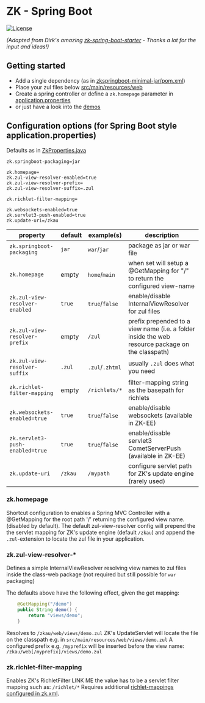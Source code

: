 # ZK - Spring Boot
[![License](https://img.shields.io/badge/License-Apache%202.0-blue.svg)](https://opensource.org/licenses/Apache-2.0)

*(Adapted from Dirk's amazing [zk-spring-boot-starter](https://github.com/dirkdeyne/zk-spring-boot-starter) - Thanks a lot for the input and ideas!)*

## Getting started

* Add a single dependency (as in [zkspringboot-minimal-jar/pom.xml](zkspringboot-demos/zkspringboot-minimal-jar/pom.xml##L28-L32))
* Place your zul files below [src/main/resources/web](zkspringboot-demos/zkspringboot-minimal-jar/src/main/resources/web/zul)
* Create a spring controller or define a `zk.homepage` parameter in [application.properties](zkspringboot-demos/zkspringboot-minimal-jar/src/main/resources/application.properties)
* or just have a look into the [demos](zkspringboot-demos)

## Configuration options (for Spring Boot style application.properties)

Defaults as in [ZkProperties.java](zkspringboot-starter/src/main/java/org/zkoss/zkspringboot/ZkProperties.java)
```
zk.springboot-packaging=jar

zk.homepage=
zk.zul-view-resolver-enabled=true
zk.zul-view-resolver-prefix=
zk.zul-view-resolver-suffix=.zul

zk.richlet-filter-mapping=

zk.websockets-enabled=true
zk.servlet3-push-enabled=true
zk.update-uri=/zkau
```

property | default | example(s) | description
-------- | ------- | ------- | -----------
`zk.springboot-packaging`      | `jar`   | `war`/`jar`       | package as jar or war file
`zk.homepage`                  | empty   | `home`/`main`     | when set will setup a @GetMapping for "/" to return the configured view-name
`zk.zul-view-resolver-enabled` | `true`  | `true`/`false`    | enable/disable InternalViewResolver for zul files
`zk.zul-view-resolver-prefix`  | empty   | `/zul`            | prefix prepended to a view name (i.e. a folder inside the web resource package on the classpath)
`zk.zul-view-resolver-suffix`  | `.zul`  | `.zul`/`.zhtml`   | usually `.zul` does what you need
`zk.richlet-filter-mapping`    | empty   | `/richlets/*`     | filter-mapping string as the basepath for richlets
`zk.websockets-enabled=true`   | `true`  | `true`/`false`    | enable/disable websockets (available in ZK-EE)
`zk.servlet3-push-enabled=true`| `true`  | `true`/`false`    | enable/disable servlet3 CometServerPush (available in ZK-EE)
`zk.update-uri`                | `/zkau` | `/mypath`         | configure servlet path for ZK's update engine (rarely used)

### zk.homepage
Shortcut configuration to enables a Spring MVC Controller with a @GetMapping for the root path '/' returning the configured view name. (disabled by default).
The default zul-view-resolver config will prepend the the servlet mapping for ZK's update engine (default `/zkau`) and append the `.zul`-extension to locate the zul file in your application.

### zk.zul-view-resolver-*
Defines a simple InternalViewResolver resolving view names to zul files inside the class-web package (not required but still possible for `war` packaging)

The defaults above have the following effect, given the get mapping:
```java
	@GetMapping("/demo")
	public String demo() {
		return "views/demo";
	}
```
Resolves to `/zkau/web/views/demo.zul`
ZK's UpdateServlet will locate the file on the classpath e.g. in `src/main/resources/web/views/demo.zul`
A configured prefix e.g. `/myprefix` will be inserted before the view name: `/zkau/web[/myprefix]/views/demo.zul`

### zk.richlet-filter-mapping
Enables ZK's RichletFilter LINK ME the value has to be a servlet filter mapping such as: `/richlet/*`
Requires additional [richlet-mappings configured in zk.xml](https://www.zkoss.org/wiki/ZK_Configuration_Reference/zk.xml/The_richlet-mapping_Element).

